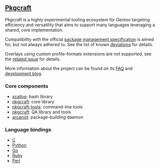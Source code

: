 ## [Pkgcraft][blog]

Pkgcraft is a highly experimental tooling ecosystem for Gentoo targeting
efficiency and versatility that aims to support many languages leveraging a
shared, core implementation.

Compatibility with the official [package management specification][pmspec] is
aimed for, but not always adhered to. See the list of known [deviations] for
details.

Overlays using custom profile-formats extensions are not supported, see the
[related issue][profile-formats] for details.

More information about the project can be found on its [FAQ] and
[development blog][blog].

### Core components

- [scallop]: bash library
- [pkgcraft]: core library
- [pkgcraft-tools]: command-line tools
- [pkgcruft]: QA library and tools
- [arcanist]: package-building daemon

### Language bindings

- [C]
- [Python]
- [Go]
- [Ruby]
- [Perl]

[faq]: <https://pkgcraft.github.io/about/>
[blog]: <https://pkgcraft.github.io/>
[scallop]: <https://github.com/pkgcraft/pkgcraft/tree/main/crates/scallop>
[pkgcraft]: <https://github.com/pkgcraft/pkgcraft/tree/main/crates/pkgcraft>
[pkgcraft-tools]: <https://github.com/pkgcraft/pkgcraft/tree/main/crates/pkgcraft-tools>
[pkgcruft]: <https://github.com/pkgcraft/pkgcraft/tree/main/crates/pkgcruft>
[arcanist]: <https://github.com/pkgcraft/pkgcraft/tree/main/crates/arcanist>
[pmspec]: https://wiki.gentoo.org/wiki/Project:Package_Manager_Specification
[deviations]: https://github.com/orgs/pkgcraft/discussions/134
[profile-formats]: https://github.com/pkgcraft/pkgcraft/issues/251

[c]: <https://github.com/pkgcraft/pkgcraft/tree/main/crates/pkgcraft-c>
[python]: <https://github.com/pkgcraft/pkgcraft-python>
[go]: <https://github.com/pkgcraft/pkgcraft-go>
[ruby]: <https://github.com/pkgcraft/pkgcraft-ruby>
[perl]: <https://github.com/pkgcraft/pkgcraft-perl>
